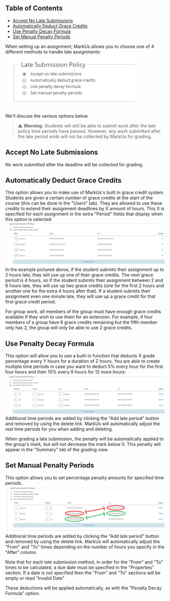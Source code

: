 ## Table of Contents

- [Accept No Late Submissions](#accept-no-late-submissions)
- [Automatically Deduct Grace Credits](#automatically-deduct-grace-credits)
- [Use Penalty Decay Formula](#use-penalty-decay-formula)
- [Set Manual Penalty Periods](#set-manual-penalty-periods)

When setting up an assignment, MarkUs allows you to choose one of 4 different methods to handle late assignments:
![Website Late Submission Policy](images/late-submission-policy-options.png)

We'll discuss the various options below.

> :warning: **Warning**: Students will still be able to submit work after the late policy time periods have passed. However, any work submitted after the late period ends will not be collected by MarkUs for grading.

## Accept No Late Submissions
No work submitted after the deadline will be collected for grading.

## Automatically Deduct Grace Credits
This option allows you to make use of MarkUs's built in grace credit system.
Students are given a certain number of grace credits at the start of the course (this can be done in the "Users" tab). They are allowed to use these credits to extend their assignment deadlines by X amount of hours. This X is specified for each assignment in the extra "Period" fields that display when this option is selected:
![Website Late Submission Policy](images/late-submission-policy-grace-credit.png)
In the example pictured above, if the student submits their assignment up to 2 hours late, they will use up one of their grace credits. The next grace period is 4 hours, so if the student submits their assignment between 2 and 6 hours late, they will use up two grace credits (one for the first 2 hours and another one for the extra 4 hours after that). If a student submits their assignment even one minute late, they will use up a grace credit for that first grace credit period.

For group work, _all_ members of the group must have enough grace credits available if they wish to use them for an extension. For example, if four members of a group have 6 grace credits remaining but the fifth member only has 2, the group will only be able to use 2 grace credits.

## Use Penalty Decay Formula
This option will allow you to use a built-in function that deducts X grade percentage every Y hours for a duration of Z hours. You are able to create multiple time periods in case you want to deduct 5% every hour for the first four hours and then 10% every 6 hours for 12 more hours:
![Website Penalty Decay Formula](images/late-submission-policy-penalty-decay-formula.png)
Additional time periods are added by clicking the "Add late period" button and removed by using the delete link. MarkUs will automatically adjust the real time periods for you when adding and deleting.

When grading a late submission, the penalty will be automatically applied to the group's mark, but will not decrease the mark below 0. This penalty will appear in the "Summary" tab of the grading view.

## Set Manual Penalty Periods
This option allows you to set percentage penalty amounts for specified time periods.
![Website Manual Penalty Periods](images/late-submission-policy-penalty-period.png)
Additional time periods are added by clicking the "Add late period" button and removed by using the delete link. MarkUs will automatically adjust the "From" and "To" times depending on the number of hours you specify in the "After" column.

Note that for each late submission method, in order for the "From" and "To" times to be calculated, a due date must be specified in the "Properties" section. If a date is not specified then the "From" and "To" sections will be empty or read "Invalid Date"

These deductions will be applied automatically, as with the "Penalty Decay Formula" option.
